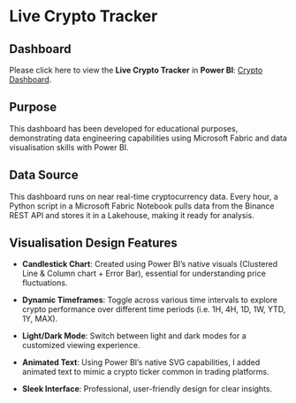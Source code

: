 # Live Crypto Tracker

## Dashboard
Please click here to view the **Live Crypto Tracker** in **Power BI**:
[Crypto Dashboard](https://app.fabric.microsoft.com/view?r=eyJrIjoiMTRmMDE0MmMtNGVkNi00ZWQ2LTljY2EtNjViMmVmZTBmMjMzIiwidCI6IjA0NjZlNDc4LWQ5MjMtNDliOS1hZGYzLWRiYzI0MTVkOGEwZiJ9).

## Purpose
This dashboard has been developed for educational purposes, demonstrating data engineering capabilities using Microsoft Fabric and data visualisation skills with Power BI.

## Data Source
This dashboard runs on near real-time cryptocurrency data. Every hour, a Python script in a Microsoft Fabric Notebook pulls data from the Binance REST API and stores it in a Lakehouse, making it ready for analysis.

## Visualisation Design Features

- **Candlestick Chart**:  Created using Power BI’s native visuals (Clustered Line & Column chart + Error Bar), essential for understanding price fluctuations.

- **Dynamic Timeframes**: Toggle across various time intervals to explore crypto performance over different time periods (i.e. 1H, 4H, 1D, 1W, YTD, 1Y, MAX).
  
- **Light/Dark Mode**: Switch between light and dark modes for a customized viewing experience.
  
- **Animated Text**: Using Power BI’s native SVG capabilities, I added animated text to mimic a crypto ticker common in trading platforms. 

- **Sleek Interface**: Professional, user-friendly design for clear insights.
